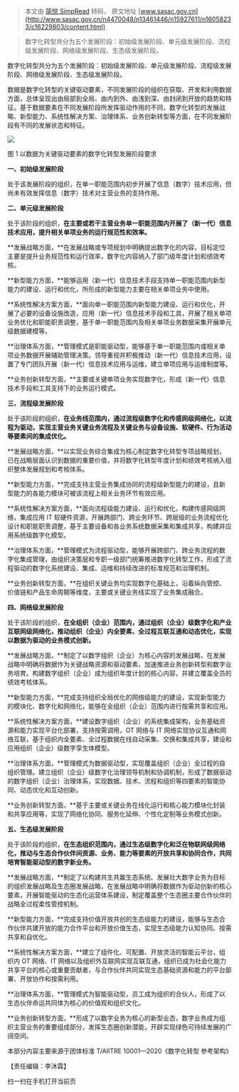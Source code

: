 > 本文由 [简悦 SimpRead](http://ksria.com/simpread/) 转码， 原文地址 [www.sasac.gov.cn](http://www.sasac.gov.cn/n4470048/n13461446/n15927611/n16058233/c16229803/content.html)

> 数字化转型共分为五个发展阶段：初始级发展阶段、单元级发展阶段、流程级发展阶段、网络级发展阶段、生态级发展阶段。

数字化转型共分为五个发展阶段：初始级发展阶段、单元级发展阶段、流程级发展阶段、网络级发展阶段、生态级发展阶段。

数据是数字化转型的关键驱动要素，不同发展阶段的组织在获取、开发和利用数据方面，总体呈现出由局部到全局、由内到外、由浅到深、由封闭到开放的趋势和特征。基于数据要素在不同发展阶段所发挥驱动作用的不同，数字化转型的发展战略、新型能力、系统性解决方案、治理体系、业务创新转型等方面，在不同发展阶段有不同的发展状态和特征。

 ![](http://www.sasac.gov.cn/n4470048/n13461446/n15927611/n16058233/c16229803/part/16229814.jpg) 

图 1 以数据为关键驱动要素的数字化转型发展阶段要求

**一、初始级发展阶段**

处于该发展阶段的组织，在单一职能范围内初步开展了信息（数字）技术应用，但尚未有效发挥信息（数字）技术对主营业务的支持作用。

**二、单元级发展阶段**

处于该阶段的组织，**在主要或若干主营业务单一职能范围内开展了（新一代）信息技术应用，提升相关单项业务的运行规范性和效率。**

**发展战略方面，**在发展战略或专项规划中明确提出数字化的内容，目标定位主要是提升业务规范性和运行效率，数字化内容纳入了部门级年度计划和绩效考核。

**新型能力方面，**能够运用（新一代）信息技术手段支持单一职能范围内新型能力的建设、运行和优化，所形成的新型能力主要在相关单项业务中使用。

**系统性解决方案方面，**面向单一职能范围内新型能力建设、运行和优化，开展了必要的设备设施改造，应用（新一代）信息技术手段和工具，开展了相关单项业务优化和职能职责调整，基于单一职能范围内及相关单项业务数据采集开展单元级数据建模等。

**治理体系方面，**管理模式是职能驱动型，能够基于单一职能范围内或相关单项业务数据开展辅助管理决策。领导重视并积极推动（新一代）信息技术应用，设置了专门团队开展（新一代）信息技术应用与运维，建立单项应用与运维制度等。

**业务创新转型方面，**主要或关键单项业务实现数字化，形成（新一代）信息技术手段和工具支持下的业务运行模式。

**三、流程级发展阶段**

处于该阶段的组织，**在业务线范围内，通过流程级数字化和传感网级网络化，以流程为驱动，实现主营业务关键业务流程及关键业务与设备设施、软硬件、行为活动等要素间的集成优化。**

**发展战略方面，**以实现业务综合集成为核心制定数字化转型专项战略规划，已在战略层面认识到数据的重要价值，并将数字化转型年度计划和绩效考核纳入组织整体发展规划和考核体系。

**新型能力方面，**完成支持主营业务集成协同的流程级新型能力的建设，且新型能力的各能力模块可被该流程上相关业务环节有效应用。

**系统性解决方案方面，**面向流程级能力建设、运行和优化，构建传感网级网络，集成应用 IT 软硬件资源，开展跨部门、跨业务环节、跨层级的业务流程优化设计和职能职责调整，基于主要设备和各业务系统数据采集和集成共享，构建并应用系统级数字化模型。

**治理体系方面，**管理模式为流程驱动型，能够开展跨部门、跨业务流程的数字化集成管理，由组织决策层和专职一级部门统筹推进数字化转型工作，形成了流程驱动的数字化系统建设、集成、运维和持续改进的标准规范和治理机制。

**业务创新转型方面，**在组织关键业务均实现数字化基础上，沿着纵向管控、价值链和产品生命周期等维度，主要或关键业务线实现了业务集成融合。

**四、网络级发展阶段**

处于该阶段的组织，**在全组织（企业）范围内，通过组织（企业）级数字化和产业互联网级网络化，推动组织（企业）内全要素、全过程互联互通和动态优化，实现以数据为驱动的业务模式创新。**

**发展战略方面，**制定了以数字组织（企业）为核心内容的发展战略，在发展战略中明确将数据作为关键战略资源和驱动要素，加速推进业务创新转型和数字业务培育。构建数字组织（企业）成为组织年度计划的核心内容，并建立覆盖全员的绩效考核体系。

**新型能力方面，**完成支持组织全局优化的网络级能力的建设，实现新型能力的模块化、数字化和网络化，能够在全组织（企业）范围内进行按需共享和应用。

**系统性解决方案方面，**建设数字组织（企业）的系统集成架构，业务基础资源和能力实现平台化部署，支持按需调用，OT 网络与 IT 网络实现协议互通和网络互联，基于组织内全要素、全过程数据在线自动采集、交换和集成共享，建设和应用组织（企业）级数字孪生体模型。

**治理体系方面，**管理模式为数据驱动型，实现覆盖组织（企业）全过程的自组织管理。建立组织（企业）级数字化治理领导机制和协调机制，形成了数据驱动的数字组织（企业）治理体系，实现数据、技术、流程和组织等四要素的智能协同、动态优化和互动创新。

**业务创新转型方面，**基于主要或关键业务在线化运行和核心能力模块化封装和共享应用等，实现了网络化协同、服务化延伸、个性化定制等业务模式创新。

**五、生态级发展阶段**

处于该阶段的组织，**在生态组织范围内，通过生态级数字化和泛在物联网级网络化，推动与生态合作伙伴间资源、业务、能力等要素的开放共享和协同合作，共同培育智能驱动型的数字新业务。**

**发展战略方面，**制定了以构建共生共赢生态系统、发展壮大数字业务为目标的组织发展战略及生态圈发展战略，在发展战略中明确将数据作为驱动创新的核心要素，开展智能驱动的生态化运营体系建设，制定覆盖整个生态圈主要合作伙伴的战略全过程柔性管控机制。

**新型能力方面，**完成支持价值开放共创的生态级能力的建设，能够与生态合作伙伴共建开放的能力合作平台和开放价值生态，实现生态级能力认知协同、按需共享和自优化。

**系统性解决方案方面，**建立了组件化、可配置、开放灵活的智能云平台，组织内 OT 网络、IT 网络以及组织外互联网实现互联互通，组织已成为社会化能力共享平台的核心或重要贡献者，与合作伙伴共同实现生态基础资源和能力的平台部署、开放协作和按需利用。

**治理体系方面，**管理模式为智能驱动型，员工成为组织的合伙人，形成了以生态伙伴命运共同体为核心的价值观和组织文化。

**业务创新转型方面，**形成了以数字业务为核心的新型业态，数字业务成为组织主营业务的重要组成部分，发挥生态圈创新潜能，开辟实现绿色可持续发展的广阔空间。

本部分内容主要来源于团体标准 T/AIITRE 10001—2020《数字化转型 参考架构》

【责任编辑：李沐霖】

扫一扫在手机打开当前页